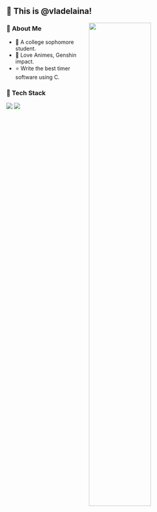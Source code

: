 ## 👋 This is @vladelaina!

<a href="#">
<img  align="right" width="57%"  src="https://github-readme-stats.vercel.app/api?username=vladelaina&disable_animations=true&show_icons=true&rank_icon=percentile&count_private=true&theme=dracula"/>
</a>

### 💭 **About Me**

- 🏫 A college sophomore student.
- 💖 Love Animes, Genshin impact.
- ⭐ Write the best timer software using C.


### 🍉 Tech Stack
![](https://img.shields.io/badge/-C-3e74a2?style=flat-square&logo=C&logoColor=fff)
![](https://img.shields.io/badge/-Linux-000000?style=flat-square&logo=Linux&logoColor=fff)
